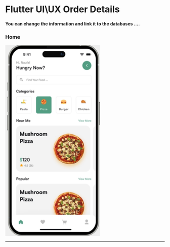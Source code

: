  <h1> Flutter UI\UX Order Details</h1>  
<h4> You can change the information and link it to the databases ....</h4>



<h3>Home</h3> 






<img src="https://github.com/abenkoula71/Day2_Home_Food_Flutter/blob/main/Screenshot%202023-03-23%20232015.png" width="300" /> 






<hr>





